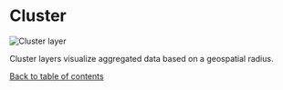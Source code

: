 # Cluster

![Cluster layer](https://d1a3f4spazzrp4.cloudfront.net/kepler.gl/documentation/image46.png "Cluster layer")

Cluster layers visualize aggregated data based on a geospatial radius.

[Back to table of contents](../a-introduction.md)
